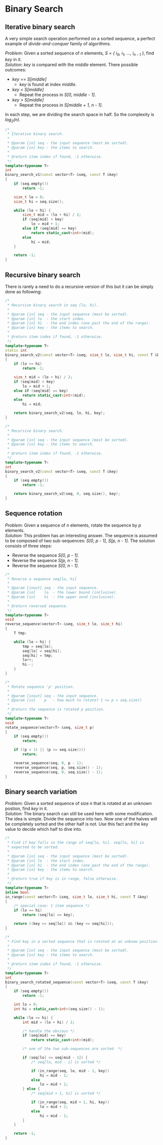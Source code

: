 # Binary Search

## Iterative binary search
A very simple search operation performed on a sorted sequence, a perfect example of *divide-and-conquer* family of algorithms.

*Problem:* Given a sorted sequence of *n* elements, *S = { i<sub>0</sub>, i<sub>1</sub>, ..., i<sub>n - 1</sub> }*, find *key* in it.<br>
*Solution:* *key* is compared with the *middle* element. There possible outcomes:
* *key == S[middle]*
  * *key* is found at index *middle*.
* *key < S[middle]*
  * Repeat the process in *S[0, middle - 1]*.
* *key > S[middle]*
  * Repeat the process in *S[middle + 1, n - 1]*.

In each step, we are dividing the search space in half. So the complexity is *log<sub>2</sub>(n)*.
```C++
/*
 * Iterative binary search.
 *
 * @param [in] seq - the input sequence (most be sorted).
 * @param [in] key - the items to search.
 *
 * @return item index if found, -1 otherwise.
 */
template<typename T>
int
binary_search_v1(const vector<T> &seq, const T &key)
{
	if (seq.empty())
		return -1;

	size_t lo = 0;
	size_t hi = seq.size();

	while (lo < hi) {
		size_t mid = (lo + hi) / 2;
		if (seq[mid] < key)
			lo = mid + 1;
		else if (seq[mid] == key)
			return static_cast<int>(mid);
		else
			hi = mid;
	}

	return -1;
}
```

## Recursive binary search
There is rarely a need to do a recursive version of this but it can be simply done as following:
```C++
/*
 * Recursive binary search in seq [lo, hi).
 *
 * @param [in] seq - the input sequence (most be sorted).
 * @param [in] lo  - the start index.
 * @param [in] hi  - the end index (one past the end of the range).
 * @param [in] key - the items to search.
 *
 * @return item index if found, -1 otherwise.
 */
template<typename T>
static int
binary_search_v2(const vector<T> &seq, size_t lo, size_t hi, const T &key)
{
	if (lo >= hi)
		return -1;

	size_t mid = (lo + hi) / 2;
	if (seq[mid] < key)
		lo = mid + 1;
	else if (seq[mid] == key)
		return static_cast<int>(mid);
	else
		hi = mid;

	return binary_search_v2(seq, lo, hi, key);
}

/*
 * Recursive binary search.
 *
 * @param [in] seq - the input sequence (most be sorted).
 * @param [in] key - the items to search.
 *
 * @return item index if found, -1 otherwise.
 */
template<typename T>
int
binary_search_v2(const vector<T> &seq, const T &key)
{
	if (seq.empty())
		return -1;

	return binary_search_v2(seq, 0, seq.size(), key);
}
```

## Sequence rotation
*Problem:* Given a sequence of *n* elements, rotate the sequence by *p* elements.<br>
*Solution:* This problem has an interesting answer. The sequence is assumed to be composed of two sub-sequences: *S[0, p - 1], S[p, n - 1]*. The solution consists of three steps:
* Reverse the sequence *S[0, p - 1]*.
* Reverse the sequence *S[p, n - 1]*.
* Reverse the sequence *S[0, n - 1]*.
```C++
/*
 * Reverse a sequence seq[lo, hi]
 *
 * @param [inout] seq - the input sequence.
 * @param [in]    lo  - the lower bound (inclusive).
 * @param [in]    hi  - the upper ound (inclusive).
 *
 * @return reversed sequence.
 */
template<typename T>
void
reverse_sequence(vector<T> &seq, size_t lo, size_t hi)
{
	T tmp;

	while (lo < hi) {
		tmp = seq[lo];
		seq[lo] = seq[hi];
		seq[hi] = tmp;
		lo++;
		hi--;
	}
}

/*
 * Rotate sequence 'p' position.
 *
 * @param [inout] seq - the input sequence.
 * @param [in]    p   - how much to rotate? 1 <= p < seq.size()
 *
 * @return the sequence is rotated p position.
 */
template<typename T>
void
rotate_sequence(vector<T> &seq, size_t p)
{
	if (seq.empty())
		return;

	if ((p < 1) || (p >= seq.size()))
		return;

	reverse_sequence(seq, 0, p - 1);
	reverse_sequence(seq, p, seq.size() - 1);
	reverse_sequence(seq, 0, seq.size() - 1);
}
```
## Binary search variation
*Problem:* Given a sorted sequence of size *n* that is rotated at an unknown postion, find *key* in it.<br>
*Solution:* The binary search can still be used here with some modification. The idea is simple. Divide the sequence into two. Now one of the halves will be completely sorted and the other half is not. Use this fact and the key value to decide which half to dive into.
```C++
/*
 * Find if key falls in the range of seq[lo, hi]. seq[lo, hi] is
 * expected to be sorted.
 *
 * @param [in] seq - the input sequence (most be sorted).
 * @param [in] lo  - the start index.
 * @param [in] hi  - the end index (one past the end of the range).
 * @param [in] key - the items to search.
 *
 * @return true if key is in range, false otherwise.
 */
template<typename T>
inline bool
in_range(const vector<T> &seq, size_t lo, size_t hi, const T &key)
{
	/* special case: 1 item sequence */
	if (lo == hi)
		return (seq[lo] == key);

	return ((key >= seq[lo]) && (key <= seq[hi]));
}

/*
 * Find key in a sorted sequence that is rotated at an unknow position.
 *
 * @param [in] seq - the input sequence (most be sorted).
 * @param [in] key - the items to search.
 *
 * @return item index if found, -1 otherwise.
 */
template<typename T>
int
binary_search_rotated_sequence(const vector<T> &seq, const T &key)
{
	if (seq.empty())
		return -1;

	int lo = 0;
	int hi = static_cast<int>(seq.size() - 1);

	while (lo <= hi) {
		int mid = (lo + hi) / 2;

		/* handle the obvious */
		if (seq[mid] == key)
			return static_cast<int>(mid);

		/* one of the two sub-sequences are sorted  */

		if (seq[lo] <= seq[mid - 1]) {
			/* seq[lo, mid - 1] is sorted */

			if (in_range(seq, lo, mid - 1, key))
				hi = mid - 1;
			else
				lo = mid + 1;
		} else {
			/* seq[mid + 1, hi] is sorted */

			if (in_range(seq, mid + 1, hi, key))
				lo = mid + 1;
			else
				hi = mid - 1;
		} 
	}

	return -1;
}
```
